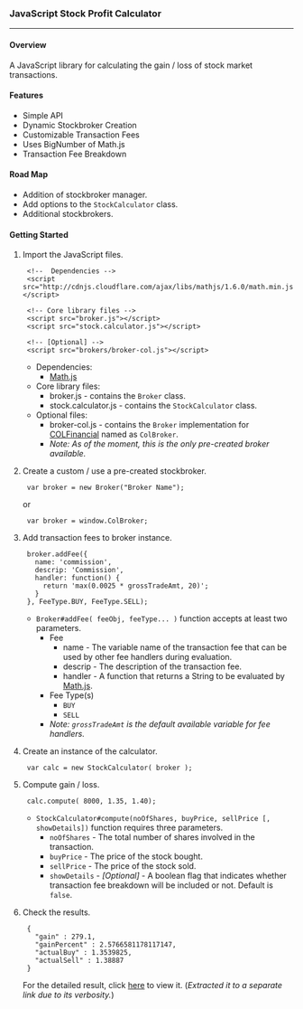 ### JavaScript Stock Profit Calculator

----------------------------------------------------

#### Overview

A JavaScript library for calculating the gain / loss of stock market transactions.


#### Features

* Simple API
* Dynamic Stockbroker Creation
* Customizable Transaction Fees
* Uses BigNumber of Math.js
* Transaction Fee Breakdown

#### Road Map

* Addition of stockbroker manager.
* Add options to the `StockCalculator` class.
* Additional stockbrokers. 

#### Getting Started

1. Import the JavaScript files.

        <!--  Dependencies -->
        <script src="http://cdnjs.cloudflare.com/ajax/libs/mathjs/1.6.0/math.min.js"></script>

        <!-- Core library files -->
        <script src="broker.js"></script>
        <script src="stock.calculator.js"></script>

        <!-- [Optional] -->
        <script src="brokers/broker-col.js"></script>

    * Dependencies:
        * [Math.js][mathjs]
    * Core library files:
        * broker.js - contains the `Broker` class.
        * stock.calculator.js - contains the `StockCalculator` class.
    * Optional files:
        * broker-col.js - contains the `Broker` implementation for [COLFinancial][col] named as `ColBroker`.
        * *Note: As of the moment, this is the only pre-created broker available.*

2. Create a custom / use a pre-created stockbroker.

        var broker = new Broker("Broker Name");

    or

        var broker = window.ColBroker;

3. Add transaction fees to broker instance.

        broker.addFee({
          name: 'commission',
          descrip: 'Commission',
          handler: function() { 
            return 'max(0.0025 * grossTradeAmt, 20)'; 
          }
        }, FeeType.BUY, FeeType.SELL);

    * `Broker#addFee( feeObj, feeType... )` function accepts at least two parameters.
        * Fee
            * name - The variable name of the transaction fee that can be used by other fee handlers during evaluation.
            * descrip - The description of the transaction fee.
            * handler - A function that returns a String to be evaluated by [Math.js][mathjs].
        * Fee Type(s)
            * `BUY`
            * `SELL`
        * *Note: `grossTradeAmt` is the default available variable for fee handlers.*

4. Create an instance of the calculator.

        var calc = new StockCalculator( broker );

5. Compute gain / loss.

        calc.compute( 8000, 1.35, 1.40);

    * `StockCalculator#compute(noOfShares, buyPrice, sellPrice [, showDetails])` function requires three parameters.
        * `noOfShares` - The total number of shares involved in the transaction.
        * `buyPrice` - The price of the stock bought. 
        * `sellPrice` - The price of the stock sold.
        * `showDetails` - *[Optional]* - A boolean flag that indicates whether transaction fee breakdown will be included or not. Default is `false`.

6. Check the results.

        { 
          "gain" : 279.1,
          "gainPercent" : 2.5766581178117147,
          "actualBuy" : 1.3539825,
          "actualSell" : 1.38887
        }

    For the detailed result, click [here][detailed-result] to view it. (*Extracted it to a separate link due to its verbosity.*)

[mathjs]: http://mathjs.org/
[col]: http://colfinancial.com/
[stock-calc]: /project/stock-profit-calculator/
[detailed-result]: /assets/txt/project/stock-profit-calculator/detailed-result.txt